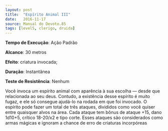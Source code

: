 ```yaml
---
layout: post
title:  "Espírito Animal III"
date:   2016-11-17
source: Manual do Devoto.85
tags: [level5, clerigo, druida]
---
```


**Tempo de Execução**: Ação Padrão

**Alcance**: 30 metros

**Efeito**: criatura invocada;

**Duração**: Instantânea

**Teste de Resistência**: Nenhum

Você invoca um espírito animal com aparência à sua escolha — desde que relacionada ao seu deus. Contudo, a existência desse espírito é muito fugaz, e ele só consegue ajudá-lo na rodada em que foi invocado. 
O espírito pode fazer um total de três ataques, divididos como você quiser entre quaisquer alvos na área. 
Cada ataque tem bônus de ataque +15, dano 1d10+5, crítico 18-20/x2 e tipo corte. Esses ataques são considerados como armas mágicas e ignoram a chance de erro de criaturas incorpóreas